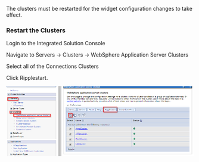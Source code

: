The clusters must be restarted for the widget configuration changes to take effect.

### Restart the Clusters

Login to the Integrated Solution Console

Navigate to Servers → Clusters → WebSphere Application Server Clusters

Select all of the Connections Clusters

Click Ripplestart.

![console](../../badges/install/apply-changes/console.png)
